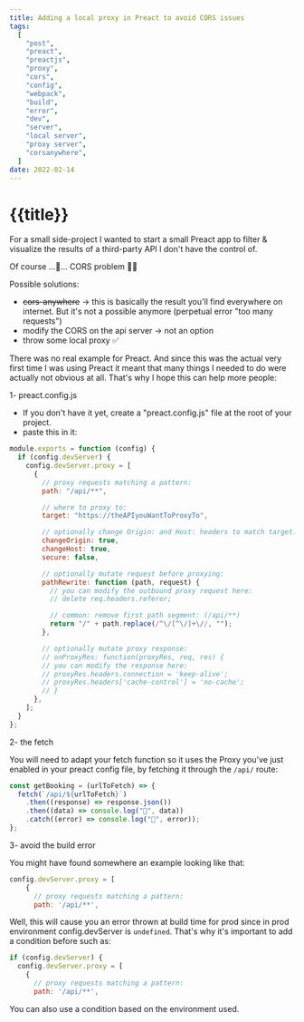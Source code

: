 ```yaml
---
title: Adding a local proxy in Preact to avoid CORS issues
tags:
  [
    "post",
    "preact",
    "preactjs",
    "proxy",
    "cors",
    "config",
    "webpack",
    "build",
    "error",
    "dev",
    "server",
    "local server",
    "proxy server",
    "corsanywhere",
  ]
date: 2022-02-14
---
```


# {{title}}

For a small side-project I wanted to start a small Preact app to filter & visualize the results of a third-party API I don't have the control of.

Of course ...🥁... CORS problem 🤦‍♂️

Possible solutions:

<div class='bulleted-list mb-6'>

- ~~cors-anywhere~~ -> this is basically the result you'll find everywhere on internet. But it's not a possible anymore (perpetual error "too many requests")
- modify the CORS on the api server -> not an option
- throw some local proxy ✅

</div>

There was no real example for Preact. And since this was the actual very first time I was using Preact it meant that many things I needed to do were actually not obvious at all. That's why I hope this can help more people:

1- preact.config.js

- If you don't have it yet, create a "preact.config.js" file at the root of your project.
- paste this in it:

```js
module.exports = function (config) {
  if (config.devServer) {
    config.devServer.proxy = [
      {
        // proxy requests matching a pattern:
        path: "/api/**",

        // where to proxy to:
        target: "https://theAPIyouWantToProxyTo",

        // optionally change Origin: and Host: headers to match target:
        changeOrigin: true,
        changeHost: true,
        secure: false,

        // optionally mutate request before proxying:
        pathRewrite: function (path, request) {
          // you can modify the outbound proxy request here:
          // delete req.headers.referer;

          // common: remove first path segment: (/api/**)
          return "/" + path.replace(/^\/[^\/]+\//, "");
        },

        // optionally mutate proxy response:
        // onProxyRes: function(proxyRes, req, res) {
        // you can modify the response here:
        // proxyRes.headers.connection = 'keep-alive';
        // proxyRes.headers['cache-control'] = 'no-cache';
        // }
      },
    ];
  }
};
```

2- the fetch

You will need to adapt your fetch function so it uses the Proxy you've just enabled in your preact config file, by fetching it through the `/api/` route:

```js
const getBooking = (urlToFetch) => {
  fetch(`/api/${urlToFetch}`)
    .then((response) => response.json())
    .then((data) => console.log("🎁", data))
    .catch((error) => console.log("🔫", error));
};
```

3- avoid the build error

You might have found somewhere an example looking like that:

```js
config.devServer.proxy = [
    {
      // proxy requests matching a pattern:
      path: '/api/**',
```

Well, this will cause you an error thrown at build time for prod since in prod environment config.devServer is `undefined`.
That's why it's important to add a condition before such as:

```js
if (config.devServer) {
  config.devServer.proxy = [
    {
      // proxy requests matching a pattern:
      path: '/api/**',
```

You can also use a condition based on the environment used.
